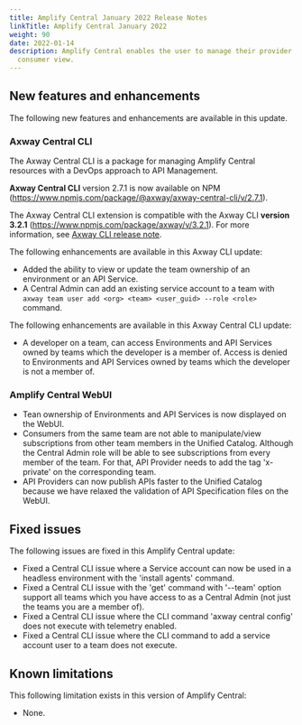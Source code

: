 ```yaml
---
title: Amplify Central January 2022 Release Notes
linkTitle: Amplify Central January 2022
weight: 90
date: 2022-01-14
description: Amplify Central enables the user to manage their provider /
  consumer view.
---
```


## New features and enhancements

The following new features and enhancements are available in this update.

### Axway Central CLI

The Axway Central CLI is a package for managing Amplify Central resources with a DevOps approach to API Management.

**Axway Central CLI** version 2.7.1 is now available on NPM (<https://www.npmjs.com/package/@axway/axway-central-cli/v/2.7.1>).

The Axway Central CLI extension is compatible with the Axway CLI **version 3.2.1** (<https://www.npmjs.com/package/axway/v/3.2.1>).
For more information, see [Axway CLI release note](https://docs.axway.com/bundle/axwaycli-open-docs/page/docs/release_notes/3_2_1_20220114_relnote/index.html).

The following enhancements are available in this Axway CLI update:

* Added the ability to view or update the team ownership of an environment or an API Service.
* A Central Admin can add an existing service account to a team with `axway team user add <org> <team> <user_guid> --role <role>` command.

The following enhancements are available in this Axway Central CLI update:

* A developer on a team, can access Environments and API Services owned by teams which the developer is a member of.  Access is denied to Environments and API Services owned by teams which the developer is not a member of.

### Amplify Central WebUI

* Tean ownership of Environments and API Services is now displayed on the WebUI.
* Consumers from the same team are not able to manipulate/view subscriptions from other team members in the Unified Catalog. Although the Central Admin role will be able to see subscriptions from every member of the team. For that, API Provider needs to add the tag 'x-private' on the corresponding team.
* API Providers can now publish APIs faster to the Unified Catalog because we have relaxed the validation of API Specification files on the WebUI.

## Fixed issues

The following issues are fixed in this Amplify Central update:

* Fixed a Central CLI issue where a Service account can now be used in a headless environment with the 'install agents' command.
* Fixed a Central CLI issue with the 'get' command with '--team' option support all teams which you have access to as a Central Admin (not just the teams you are a member of).
* Fixed a Central CLI issue where the CLI command 'axway central config' does not execute with telemetry enabled.
* Fixed a Central CLI issue where the CLI command to add a service account user to a team does not execute.

## Known limitations

This following limitation exists in this version of Amplify Central:

* None.
